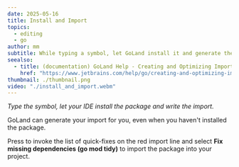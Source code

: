 ```yaml
---
date: 2025-05-16
title: Install and Import
topics:
  - editing
  - go
author: mm
subtitle: While typing a symbol, let GoLand install it and generate the import.
seealso:
  - title: (documentation) GoLand Help - Creating and Optimizing Imports
    href: "https://www.jetbrains.com/help/go/creating-and-optimizing-imports.html"
thumbnail: ./thumbnail.png
video: "./install_and_import.webm"
---
```


_Type the symbol, let your IDE install the package and write the import._

GoLand can generate your import for you, even when you haven't installed the package.

Press to invoke the list of quick-fixes on the red import line and select **Fix missing dependencies (go mod tidy)** to import the package into your project.

